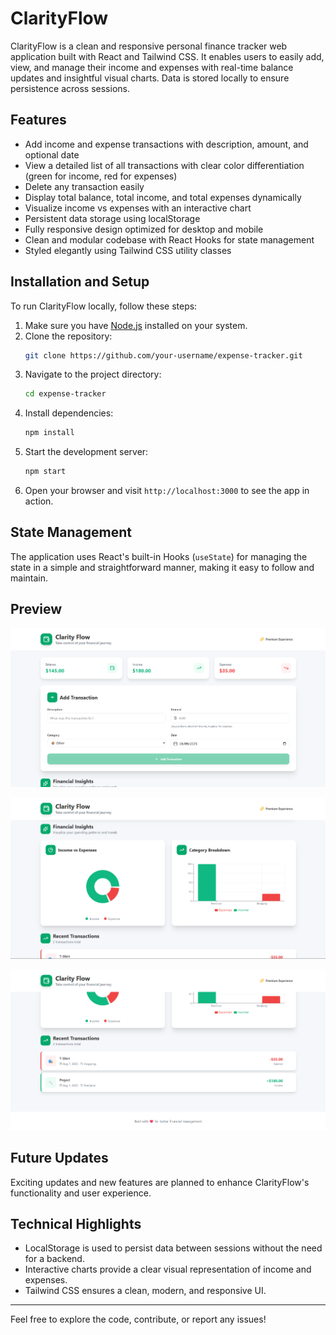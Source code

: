 # ClarityFlow

ClarityFlow is a clean and responsive personal finance tracker web application built with React and Tailwind CSS. It enables users to easily add, view, and manage their income and expenses with real-time balance updates and insightful visual charts. Data is stored locally to ensure persistence across sessions.

## Features

- Add income and expense transactions with description, amount, and optional date  
- View a detailed list of all transactions with clear color differentiation (green for income, red for expenses)  
- Delete any transaction easily  
- Display total balance, total income, and total expenses dynamically  
- Visualize income vs expenses with an interactive chart  
- Persistent data storage using localStorage  
- Fully responsive design optimized for desktop and mobile  
- Clean and modular codebase with React Hooks for state management  
- Styled elegantly using Tailwind CSS utility classes  

## Installation and Setup

To run ClarityFlow locally, follow these steps:

1. Make sure you have [Node.js](https://nodejs.org/) installed on your system.  
2. Clone the repository:
   ```bash
   git clone https://github.com/your-username/expense-tracker.git
   ```
3. Navigate to the project directory:
   ```bash
   cd expense-tracker
   ```
4. Install dependencies:
   ```bash
   npm install
   ```
5. Start the development server:
   ```bash
   npm start
   ```
6. Open your browser and visit `http://localhost:3000` to see the app in action.

## State Management

The application uses React's built-in Hooks (`useState`) for managing the state in a simple and straightforward manner, making it easy to follow and maintain.

## Preview

![ClarityFlow Screenshot](/Preview/Preview1.png)

![ClarityFlow Screenshot](/Preview/Preview2.png)

![ClarityFlow Screenshot](/Preview/Preview3.png)

## Future Updates

Exciting updates and new features are planned to enhance ClarityFlow's functionality and user experience.

## Technical Highlights

- LocalStorage is used to persist data between sessions without the need for a backend.  
- Interactive charts provide a clear visual representation of income and expenses.  
- Tailwind CSS ensures a clean, modern, and responsive UI.  

---

Feel free to explore the code, contribute, or report any issues!
